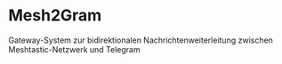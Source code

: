 # Mesh2Gram
Gateway-System zur bidirektionalen Nachrichtenweiterleitung zwischen Meshtastic-Netzwerk und Telegram
